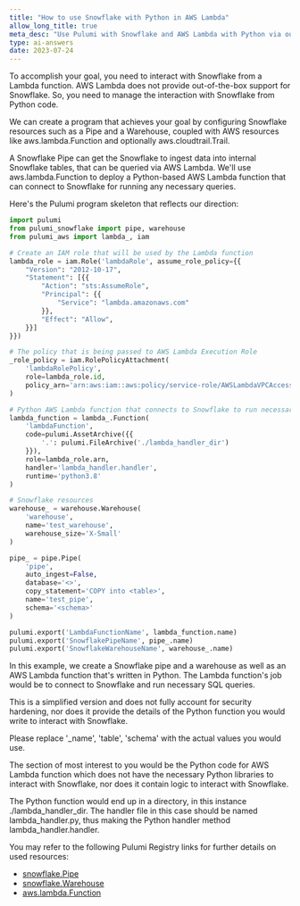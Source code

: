 ```yaml
---
title: "How to use Snowflake with Python in AWS Lambda"
allow_long_title: true
meta_desc: "Use Pulumi with Snowflake and AWS Lambda with Python via our guide. Perfect for developers integrating Snowflake into serverless workloads."
type: ai-answers
date: 2023-07-24
---
```


To accomplish your goal, you need to interact with Snowflake from a Lambda function. AWS Lambda does not provide out-of-the-box support for Snowflake. So, you need to manage the interaction with Snowflake from Python code.

We can create a program that achieves your goal by configuring Snowflake resources such as a Pipe and a Warehouse, coupled with AWS resources like aws.lambda.Function and optionally aws.cloudtrail.Trail.

A Snowflake Pipe can get the Snowflake to ingest data into internal Snowflake tables, that can be queried via AWS Lambda. We'll use aws.lambda.Function to deploy a Python-based AWS Lambda function that can connect to Snowflake for running any necessary queries.

Here's the Pulumi program skeleton that reflects our direction:

```python
import pulumi
from pulumi_snowflake import pipe, warehouse
from pulumi_aws import lambda_, iam

# Create an IAM role that will be used by the Lambda function
lambda_role = iam.Role('lambdaRole', assume_role_policy={{
    "Version": "2012-10-17",
    "Statement": [{{
        "Action": "sts:AssumeRole",
        "Principal": {{
            "Service": "lambda.amazonaws.com"
        }},
        "Effect": "Allow",
    }}]
}})

# The policy that is being passed to AWS Lambda Execution Role
_role_policy = iam.RolePolicyAttachment(
    'lambdaRolePolicy',
    role=lambda_role.id,
    policy_arn='arn:aws:iam::aws:policy/service-role/AWSLambdaVPCAccessExecutionRole'
)

# Python AWS Lambda function that connects to Snowflake to run necessary queries
lambda_function = lambda_.Function(
    'lambdaFunction',
    code=pulumi.AssetArchive({{
        '.': pulumi.FileArchive('./lambda_handler_dir')
    }}),
    role=lambda_role.arn,
    handler='lambda_handler.handler',
    runtime='python3.8'
)

# Snowflake resources
warehouse_ = warehouse.Warehouse(
    'warehouse',
    name='test_warehouse',
    warehouse_size='X-Small'
)

pipe_ = pipe.Pipe(
    'pipe',
    auto_ingest=False,
    database='<>',
    copy_statement='COPY into <table>',
    name='test_pipe',
    schema='<schema>'
)

pulumi.export('LambdaFunctionName', lambda_function.name)
pulumi.export('SnowflakePipeName', pipe_.name)
pulumi.export('SnowflakeWarehouseName', warehouse_.name)
```

In this example, we create a Snowflake pipe and a warehouse as well as an AWS Lambda function that's written in Python. The Lambda function's job would be to connect to Snowflake and run necessary SQL queries.

This is a simplified version and does not fully account for security hardening, nor does it provide the details of the Python function you would write to interact with Snowflake.

Please replace '_name', 'table', 'schema' with the actual values you would use.

The section of most interest to you would be the Python code for AWS Lambda function which does not have the necessary Python libraries to interact with Snowflake, nor does it contain logic to interact with Snowflake.

The Python function would end up in a directory, in this instance ./lambda_handler_dir. The handler file in this case should be named lambda_handler.py, thus making the Python handler method lambda_handler.handler.

You may refer to the following Pulumi Registry links for further details on used resources:

* [snowflake.Pipe](https://www.pulumi.com/registry/packages/snowflake/api-docs/pipe/)
* [snowflake.Warehouse](https://www.pulumi.com/registry/packages/snowflake/api-docs/warehouse/)
* [aws.lambda.Function](https://www.pulumi.com/registry/packages/aws/api-docs/lambda/function/)
